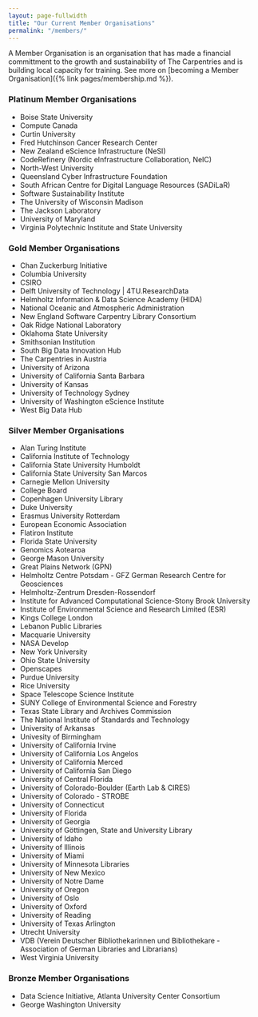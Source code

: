 ```yaml
---
layout: page-fullwidth
title: "Our Current Member Organisations"
permalink: "/members/"
---
```


A Member Organisation is an organisation that has made a financial committment to
the growth and sustainability of The Carpentries and is building local capacity for training. See more on [becoming a Member Organisation]({% link pages/membership.md %}).

### Platinum Member Organisations

- Boise State University
- Compute Canada
- Curtin University
- Fred Hutchinson Cancer Research Center
- New Zealand eScience Infrastructure (NeSI)
- CodeRefinery (Nordic eInfrastructure Collaboration, NeIC)
- North-West University
- Queensland Cyber Infrastructure Foundation 
- South African Centre for Digital Language Resources (SADiLaR)
- Software Sustainability Institute
- The University of Wisconsin Madison
- The Jackson Laboratory
- University of Maryland
- Virginia Polytechnic Institute and State University

### Gold Member Organisations

- Chan Zuckerburg Initiative
- Columbia University
- CSIRO
- Delft University of Technology | 4TU.ResearchData
- Helmholtz Information & Data Science Academy (HIDA)
- National Oceanic and Atmospheric Administration 
- New England Software Carpentry Library Consortium
- Oak Ridge National Laboratory
- Oklahoma State University
- Smithsonian Institution
- South Big Data Innovation Hub
- The Carpentries in Austria
- University of Arizona
- University of California Santa Barbara
- University of Kansas
- University of Technology Sydney
- University of Washington eScience Institute
- West Big Data Hub

### Silver Member Organisations

- Alan Turing Institute
- California Institute of Technology
- California State University Humboldt
- California State University San Marcos
- Carnegie Mellon University
- College Board
- Copenhagen University Library
- Duke University
- Erasmus University Rotterdam
- European Economic Association
- Flatiron Institute
- Florida State University
- Genomics Aotearoa
- George Mason University
- Great Plains Network (GPN)
- Helmholtz Centre Potsdam - GFZ German Research Centre for Geosciences
- Helmholtz-Zentrum Dresden-Rossendorf
- Institute for Advanced Computational Science-Stony Brook University
- Institute of Environmental Science and Research Limited (ESR)
- Kings College London
- Lebanon Public Libraries
- Macquarie University
- NASA Develop
- New York University
- Ohio State University
- Openscapes
- Purdue University
- Rice University
- Space Telescope Science Institute
- SUNY College of Environmental Science and Forestry
- Texas State Library and Archives Commission
- The National Institute of Standards and Technology
- University of Arkansas
- Univesity of Birmingham
- University of California Irvine
- University of California Los Angelos
- University of California Merced
- University of California San Diego
- University of Central Florida
- University of Colorado-Boulder (Earth Lab & CIRES)
- University of Colorado - STROBE
- University of Connecticut
- University of Florida
- University of Georgia 
- University of Göttingen, State and University Library
- University of Idaho
- University of Illinois
- University of Miami
- University of Minnesota Libraries
- University of New Mexico
- University of Notre Dame
- University of Oregon
- University of Oslo
- University of Oxford
- University of Reading
- University of Texas Arlington
- Utrecht University
- VDB (Verein Deutscher Bibliothekarinnen und Bibliothekare - Association of German Libraries and Librarians)
- West Virginia University

### Bronze Member Organisations

- Data Science Initiative, Atlanta University Center Consortium
- George Washington University

